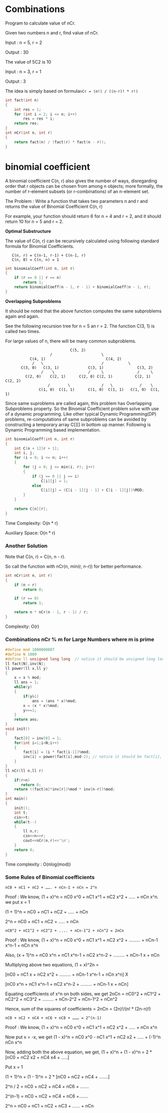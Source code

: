 # Combinations

Program to calculate value of nCr.
    
Given two numbers n and r, find value of nCr.

Input :  n = 5, r = 2

Output : 30

The value of 5C2 is 10

Input : n = 3, r = 1

Output : 3

The idea is simply based on formula`nCr = (n!) / ((n-r)! * r!)`

```cpp
int fact(int n) 
{ 
    int res = 1; 
    for (int i = 2; i <= n; i++) 
        res = res * i; 
    return res; 
} 
int nCr(int n, int r) 
{ 
    return fact(n) / (fact(r) * fact(n - r)); 
} 
```

# binomial coefficient

A binomial coefficient C(n, r) also gives the number of ways, disregarding order
that r objects can be chosen from among n objects; more formally,
the number of r-element subsets (or r-combinations) of an n-element set.

The Problem : Write a function that takes two parameters n and r and returns the value of Binomial Coefficient C(n, r)
    
For example, your function should return 6 for n = 4 and r = 2, and it should return 10 for n = 5 and r = 2.

**Optimal Substructure**

The value of C(n, r) can be recursively calculated using following standard formula for Binomial Coefficients.

```
   C(n, r) = C(n-1, r-1) + C(n-1, r)
   C(n, 0) = C(n, n) = 1
```
```CPP
int binomialCoeff(int n, int r)  
{  
    if (r == 0 || r == n)  
        return 1;  
    return binomialCoeff(n - 1, r - 1) + binomialCoeff(n - 1, r);  
}  
```
**Overlapping Subproblems**

It should be noted that the above function computes the same subproblems again and again.
    
See the following recursion tree for n = 5 an r = 2. The function C(3, 1) is called two times.
    
For large values of n, there will be many common subproblems.
```
                             C(5, 2)
                    /                      \
           C(4, 1)                           C(4, 2)
            /   \                          /           \
       C(3, 0)   C(3, 1)             C(3, 1)               C(3, 2)
                /    \               /     \               /     \
         C(2, 0)    C(2, 1)      C(2, 0) C(2, 1)          C(2, 1)  C(2, 2)
                   /        \              /   \            /    \
               C(1, 0)  C(1, 1)      C(1, 0)  C(1, 1)   C(1, 0)  C(1, 1)
```
Since same suproblems are called again, this problem has Overlapping Subproblems property.
So the Binomial Coefficient problem solve with use of a dynamic programming.
Like other typical Dynamic Programming(DP) problems, re-computations of same subproblems can be avoided by 
constructing a temporary array C[][] in bottom up manner. Following is Dynamic Programming based implementation.
```cpp
int binomialCoeff(int n, int r) 
{ 
    int C[n + 1][r + 1]; 
    int i, j;
    for (i = 0; i <= n; i++) 
    { 
        for (j = 0; j <= min(i, r); j++) 
        { 
            if (j == 0 || j == i) 
                C[i][j] = 1; 
            else
                C[i][j] = (C[i - 1][j - 1] + C[i - 1][j])%MOD; 
        } 
    } 
  
    return C[n][r]; 
} 
```
Time Complexity: O(n * r)

Auxiliary Space: O(n * r)

### Another Solution

Note that C(n, r) = C(n, n - r).

So call the function with nCr(n, min(r, n-r)) for better performance.
 
```cpp 
int nCr(int n, int r) 
{
    if (n < r)
        return 0;

    if (r == 0)
        return 1;

    return n * nCr(n - 1, r - 1) / r;
}
```
Complexity: O(r)

### Combinations nCr % m for Large Numbers where m is prime

```cpp
#define mod 1000000007
#define N 1009
#define ll unsigned long long  // notice it should be unsigned long long, there wrong answer with long long
ll fact[N],inv[N];
ll power(ll x,ll y)
{
    x = x % mod;
    ll ans = 1;
    while(y)
    {
        if(y&1)
            ans = (ans * x)%mod;
        x = (x * x)%mod;
        y>>=1;
    }
    return ans;
}
void init()
{
    fact[0] = inv[0] = 1;
    for(int i=1;i<N;i++)
    {
        fact[i] = (i * fact[i-1])%mod;
        inv[i] = power(fact[i],mod-2); // notice it should be fact[i], there was wrong answer with i
    }
}
ll nCr(ll n,ll r)
{
    if(r>n)
       return 0;
    return ((fact[n]*inv[r])%mod * inv[n-r])%mod;
}
int main()
{
    init();
    int t;
    cin>>t;
    while(t--)
    {
        ll n,r;
        cin>>n>>r;
        cout<<nCr(n,r)<<'\n';
    }
    return 0;
}
```
Time complexity : O(nlog(mod))

### Some Rules of Binomial coefficients

```nC0 + nC1 + nC2 + ……. + nCn-1 + nCn = 2^n```

Proof : We know, (1 + x)^n = nC0 x^0 + nC1 x^1 + nC2 x^2 + ..... + nCn x^n. we put x = 1

(1 + 1)^n = nC0 + nC1 + nC2 + ..... + nCn

2^n = nC0 + nC1 + nC2 + ..... + nCn

```nC0^2 + nC1^2 + nC2^2 + .... + nCn-1^2 + nCn^2 = 2nCn```

Proof : We know, (1 + x)^n = nC0 x^0 + nC1 x^1 + nC2 x^2 + ......... + nCn-1 x^n-1 + nCn x^n

Also, (x + 1)^n = nC0 x^n + nC1 x^n-1 + nC2 x^n-2 + ......... + nCn-1 x + nCn

Multiplying above two equations, (1 + x)^2n =

[nC0 + nC1 x + nC2 x^2 + ......... + nCn-1 x^n-1 + nCn x^n] X

[nC0 x^n + nC1 x^n-1 + nC2 x^n-2 + ......... + nCn-1 x + nCn]

Equating coefficients of x^n on both sides, we get 2nCn = nC0^2 + nC1^2 + nC2^2 + nC3^2 + ......... + nCn-2^2 + nCn-1^2 + nCn^2

Hence, sum of the squares of coefficients = 2nCn = (2n)!/(n! * (2n-n)!)

```nC0 + nC2 + nC4 + nC6 + nC8 + ……… = 2^(n-1)```

Proof : We know, (1 + x)^n = nC0 x^0 + nC1 x^1 + nC2 x^2 + ..... + nCn x^n

Now put x = -x, we get (1 - x)^n = nC0 x^0 - nC1 x^1 + nC2 x2 + ..... + (-1)^n nCn x^n

Now, adding both the above equation, we get, (1 + x)^n + (1 - x)^n = 2 * [nC0 + nC2 x2 + nC4 x4 + .....]

Put x = 1

(1 + 1)^n + (1 - 1)^n = 2 * [nC0 + nC2 + nC4 + .......]

2^n / 2 = nC0 + nC2 + nC4 + nC6 + .......

2^(n-1) = nC0 + nC2 + nC4 + nC6 +.......

2^n = nC0 + nC1 + nC2 + nC3 + ...... + nCn
